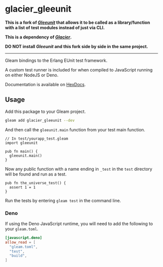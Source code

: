 # glacier_gleeunit

**This is a fork of [*Gleeunit*](https://hex.pm/gleeunit) that allows it to be called as a library/function with a list of test modules instead of just via CLI.**

**This is a dependency of [*Glacier*](https://hex.pm/glacier).**

**DO NOT install *Gleeunit* and this fork side by side in the same project.**

* * *

Gleam bindings to the Erlang EUnit test framework.

A custom test runner is included for when compiled to JavaScript running on
either NodeJS or Deno.

Documentation is available on [HexDocs](https://hexdocs.pm/glacier_gleeunit/index.html).

## Usage

Add this package to your Gleam project.

```sh
gleam add glacier_gleeunit --dev
```

And then call the `gleeunit.main` function from your test main function.

```gleam
// In test/yourapp_test.gleam
import gleeunit

pub fn main() {
  gleeunit.main()
}
```

Now any public function with a name ending in `_test` in the `test` directory
will be found and run as a test.

```gleam
pub fn the_universe_test() {
  assert 1 = 1
}
```

Run the tests by entering `gleam test` in the command line.

### Deno

If using the Deno JavaScript runtime, you will need to add the following to your
`gleam.toml`.

```toml
[javascript.deno]
allow_read = [
  "gleam.toml",
  "test",
  "build",
]
```
